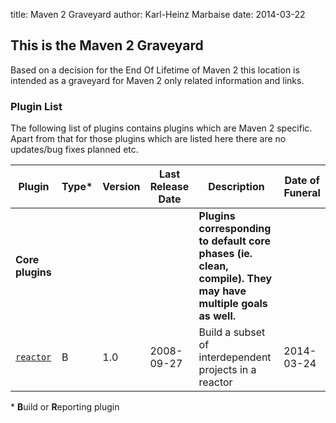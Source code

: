 title: Maven 2 Graveyard
author: Karl-Heinz Marbaise
date: 2014-03-22

<!--
Licensed to the Apache Software Foundation (ASF) under one
or more contributor license agreements.  See the NOTICE file
distributed with this work for additional information
regarding copyright ownership.  The ASF licenses this file
to you under the Apache License, Version 2.0 (the
"License"); you may not use this file except in compliance
with the License.  You may obtain a copy of the License at

    http://www.apache.org/licenses/LICENSE-2.0

Unless required by applicable law or agreed to in writing,
software distributed under the License is distributed on an
"AS IS" BASIS, WITHOUT WARRANTIES OR CONDITIONS OF ANY
KIND, either express or implied.  See the License for the
specific language governing permissions and limitations
under the License.
-->
## This is the Maven 2 Graveyard

 Based on a decision for the End Of Lifetime of Maven 2 this location is intended as a graveyard for Maven 2 only related information and links.

### Plugin List

 The following list of plugins contains plugins which are Maven 2 specific. Apart from that for those plugins which are listed here there are no updates/bug fixes planned etc.

|**Plugin**|**Type***|**Version**|**Last Release Date**|**Description**|**Date of Funeral**|
|---|---|---|---|---|---|
|**Core plugins**||||**Plugins corresponding to default core phases (ie. clean, compile). They may have multiple goals as well.**||
|[`reactor`](/plugins/maven-reactor-plugin/)|B|1.0|2008-09-27|Build a subset of interdependent projects in a reactor|2014-03-24|

 \* **B**uild or **R**eporting plugin
